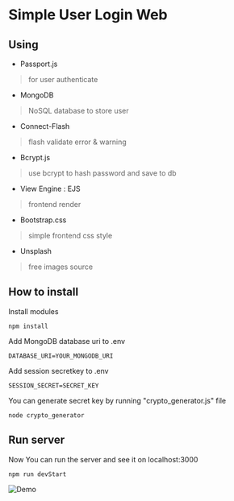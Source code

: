 # Simple User Login Web

## Using 
- Passport.js
> for user authenticate
- MongoDB
> NoSQL database to store user
- Connect-Flash
> flash validate error & warning
- Bcrypt.js
> use bcrypt to hash password and save to db
- View Engine : EJS
> frontend render
- Bootstrap.css
> simple frontend css style
- Unsplash
> free images source



## How to install

Install modules

```
npm install
```

Add MongoDB database uri to .env

```
DATABASE_URI=YOUR_MONGODB_URI
```

Add session secretkey to .env

```
SESSION_SECRET=SECRET_KEY
```

You can generate secret key by running "crypto_generator.js" file

```
node crypto_generator
```

## Run server

Now You can run the server and see it on localhost:3000

```
npm run devStart
```

![Demo](https://github.com/fatsoap/Simple-User-Login-Web/blob/master/demo.PNG)

